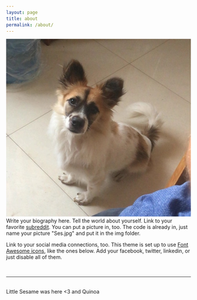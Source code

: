 ```yaml
---
layout: page
title: about
permalink: /about/
---
```


<img class="col one right" src="/img/Ses.jpg">    

<br/>
Write your biography here. Tell the world about yourself. Link to your favorite <a href="http://reddit.com" target="blank">subreddit</a>. You can put a picture in, too. The code is already in, just name your picture "Ses.jpg" and put it in the img folder. 

Link to your social media connections, too. This theme is set up to use <a href="http://fortawesome.github.io/Font-Awesome/" target="blank">Font Awesome icons</a>, like the ones below. Add your facebook, twitter, linkedin, or just disable all of them. 


<br/>
<hr/>
<br/>
<span class="contacticon center">
	<a href="https://github.com/regineerika" target="_blank"><i class="fa fa-github"></i></a>
	<a href="https://www.instagram.com/regine_erika/" target="_blank"><i class="fa fa-instagram"></i></a>
	<a href="/img/WechatQR.pdf" target="_blank"><i class="fa fa-weixin"></i></a>
</span>


<div class="col three caption">
	Little Sesame was here <3 and Quinoa
</div>

